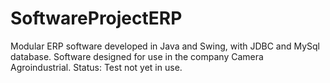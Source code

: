 # SoftwareProjectERP
Modular ERP software developed in Java and Swing, with JDBC and MySql database. Software designed for use in the company Camera Agroindustrial. Status: Test not yet in use.
